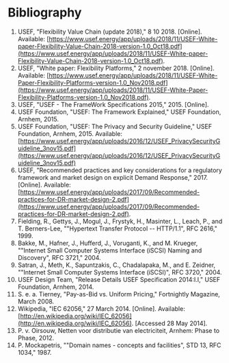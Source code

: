 <!--
SPDX-FileCopyrightText: 2020-2023 Contributors to the Shapeshifter project

SPDX-License-Identifier: Apache-2.0
-->

# Bibliography

1. USEF, "Flexibility Value Chain (update 2018)," 8 10 2018. [Online]. Available: [https://www.usef.energy/app/uploads/2018/11/USEF-White-paper-Flexibility-Value-Chain-2018-version-1.0_Oct18.pdf](https://www.usef.energy/app/uploads/2018/11/USEF-White-paper-Flexibility-Value-Chain-2018-version-1.0_Oct18.pdf).
2. USEF, "White paper: Flexibility Platforms," 2 november 2018. [Online]. Available: [https://www.usef.energy/app/uploads/2018/11/USEF-White-Paper-Flexibility-Platforms-version-1.0_Nov2018.pdf](https://www.usef.energy/app/uploads/2018/11/USEF-White-Paper-Flexibility-Platforms-version-1.0_Nov2018.pdf).
3. USEF, "USEF - The FrameWork Specifications 2015," 2015. [Online].
4. USEF Foundation, "USEF: The Framework Explained," USEF Foundation, Arnhem, 2015.
5. USEF Foundation, "USEF: The Privacy and Security Guideline," USEF Foundation, Arnhem, 2015. Available: [https://www.usef.energy/app/uploads/2016/12/USEF_PrivacySecurityGuideline_3nov15.pdf](https://www.usef.energy/app/uploads/2016/12/USEF_PrivacySecurityGuideline_3nov15.pdf)
6. USEF, "Recommended practices and key considerations for a regulatory framework and market design on explicit Demand Response," 2017. [Online]. Available: [https://www.usef.energy/app/uploads/2017/09/Recommended-practices-for-DR-market-design-2.pdf](https://www.usef.energy/app/uploads/2017/09/Recommended-practices-for-DR-market-design-2.pdf).
7. Fielding, R., Gettys, J., Mogul, J., Frystyk, H., Masinter, L., Leach, P., and T. Berners-Lee, ""Hypertext Transfer Protocol -- HTTP/1.1", RFC 2616," 1999.
8. Bakke, M., Hafner, J., Hufferd, J., Voruganti, K., and M. Krueger, ""Internet Small Computer Systems Interface (iSCSI) Naming and Discovery", RFC 3721," 2004.
9. Satran, J., Meth, K., Sapuntzakis, C., Chadalapaka, M., and E. Zeidner, ""Internet Small Computer Systems Interface (iSCSI)", RFC 3720," 2004.
10. USEF Design Team, "Release Details USEF Specification 2014:I.I," USEF Foundation, Arnhem, 2014.
11. S. e. a. Tierney, "Pay-as-Bid vs. Uniform Pricing," Fortnightly Magazine, March 2008.
12. Wikipedia, "IEC 62056," 27 March 2014. [Online]. Available: [http://en.wikipedia.org/wiki/IEC_62056](http://en.wikipedia.org/wiki/IEC_62056). [Accessed 28 May 2014].
13. P. v. Oirsouw, Netten voor distributie van electriciteit, Arnhem: Phase to Phase, 2012.
14. P. Mockapetris, ""Domain names - concepts and facilities", STD 13, RFC 1034," 1987.
